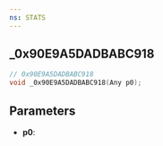 ```yaml
---
ns: STATS
---
```

## _0x90E9A5DADBABC918

```c
// 0x90E9A5DADBABC918
void _0x90E9A5DADBABC918(Any p0);
```

## Parameters
* **p0**:
